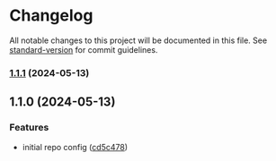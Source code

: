 # Changelog

All notable changes to this project will be documented in this file. See [standard-version](https://github.com/conventional-changelog/standard-version) for commit guidelines.

### [1.1.1](https://github.com/sandrociceros-orquestra/commitlint-sample/compare/v1.1.0...v1.1.1) (2024-05-13)

## 1.1.0 (2024-05-13)


### Features

* initial repo config ([cd5c478](https://github.com/sandrociceros-orquestra/commitlint-sample/commit/cd5c47819b574bd691f3e5a3f0432eb0fb14333e))
